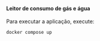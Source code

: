 #### Leitor de consumo de gás e água

Para executar a aplicação, execute:
```
docker compose up
```
